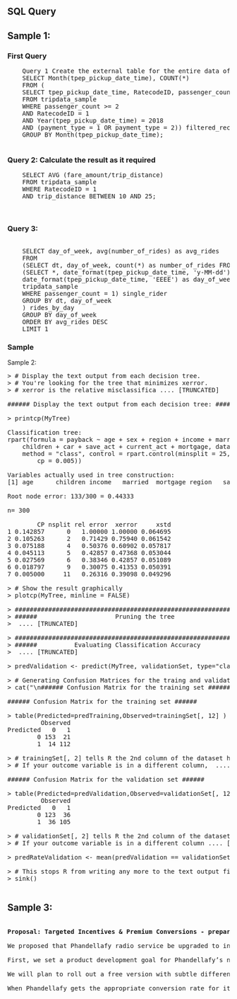 
## SQL Query
## Sample 1:
### First Query
<pre>
	Query 1 Create the external table for the entire data of 2018: 
	SELECT Month(tpep_pickup_date_time), COUNT(*) 
	FROM (      
	SELECT tpep_pickup_date_time, RatecodeID, passenger_count, payment_type
	FROM tripdata_sample
	WHERE passenger_count >= 2
	AND RatecodeID = 1 
	AND Year(tpep_pickup_date_time) = 2018
	AND (payment_type = 1 OR payment_type = 2)) filtered_records
	GROUP BY Month(tpep_pickup_date_time);

</pre>

### Query 2: Calculate the result as it required
<pre>
	SELECT AVG (fare_amount/trip_distance)
	FROM tripdata_sample 
	WHERE RatecodeID = 1
	AND trip_distance BETWEEN 10 AND 25;  


</pre>


### Query 3:
<pre> 
	SELECT day_of_week, avg(number_of_rides) as avg_rides
	FROM
	(SELECT dt, day_of_week, count(*) as number_of_rides FROM 
	(SELECT *, date_format(tpep_pickup_date_time, 'y-MM-dd') as dt,
	date_format(tpep_pickup_date_time, 'EEEE') as day_of_week from
	tripdata_sample
	WHERE passenger_count = 1) single_rider
	GROUP BY dt, day_of_week
	) rides_by_day
	GROUP BY day_of_week
	ORDER BY avg_rides DESC
	LIMIT 1
</pre>

### Sample
Sample 2:

<pre>
> # Display the text output from each decision tree. 
> # You're looking for the tree that minimizes xerror. 
> # xerror is the relative misclassifica .... [TRUNCATED] 

###### Display the text output from each decision tree: ######

> printcp(MyTree)

Classification tree:
rpart(formula = payback ~ age + sex + region + income + married + 
    children + car + save_act + current_act + mortgage, data = trainingSet, 
    method = "class", control = rpart.control(minsplit = 25, 
        cp = 0.005))

Variables actually used in tree construction:
[1] age      children income   married  mortgage region   save_act

Root node error: 133/300 = 0.44333

n= 300 

        CP nsplit rel error  xerror     xstd
1 0.142857      0   1.00000 1.00000 0.064695
2 0.105263      2   0.71429 0.75940 0.061542
3 0.075188      4   0.50376 0.60902 0.057817
4 0.045113      5   0.42857 0.47368 0.053044
5 0.027569      6   0.38346 0.42857 0.051089
6 0.018797      9   0.30075 0.41353 0.050391
7 0.005000     11   0.26316 0.39098 0.049296

> # Show the result graphically
> plotcp(MyTree, minline = FALSE)

> #######################################################################
> ######                     Pruning the tree                      ######
>  .... [TRUNCATED] 

> #######################################################################
> ######          Evaluating Classification Accuracy               ######
>  .... [TRUNCATED] 

> predValidation <- predict(MyTree, validationSet, type="class")

> # Generating Confusion Matrices for the traing and validation sets:
> cat("\n###### Confusion Matrix for the training set ######\n")

###### Confusion Matrix for the training set ######

> table(Predicted=predTraining,Observed=trainingSet[, 12] )
         Observed
Predicted   0   1
        0 153  21
        1  14 112

> # trainingSet[, 2] tells R the 2nd column of the dataset has the outcome variable (Survived)
> # If your outcome variable is in a different column,  .... [TRUNCATED] 

###### Confusion Matrix for the validation set ######

> table(Predicted=predValidation,Observed=validationSet[, 12] )
         Observed
Predicted   0   1
        0 123  36
        1  36 105

> # validationSet[, 2] tells R the 2nd column of the dataset has the outcome variable (Survived)
> # If your outcome variable is in a different column .... [TRUNCATED] 

> predRateValidation <- mean(predValidation == validationSet[, 12])

> # This stops R from writing any more to the text output file.
> sink()

</pre>

## Sample 3:
<pre>

<strong>Proposal: Targeted Incentives & Premium Conversions - prepared by Gotham Musalytics</strong>

We proposed that Phandellafy radio service be upgraded to induce trials of the new service and test its conversion rate to make sure free offerings are appropriate enough to maintain the benefits brought by product upgrades. One thing is that we will upgrade its radio service with a few new features to continuously attract new users to use the free version, helping the product generate traffic and build a larger target for the premium conversion.  Another thing is that we will test whether the number of features offered for free is appropriate, which further helps Phandellafy reach the ideal quarterly conversion rate (from freemium to premium) – it can’t be too low like 1% or too high like 50%, it can depend on the Phandellafy’s financial performance and goal.

First, we set a product development goal for Phandellafy’s new service. The premium version will have 12 more features [feature A-L] than the current radio service. (Note: the complications of the features are ranked in ascending order, A < L) And the first 6 features [feature A-F] are ready to be added to upgrade the free Phandellafy to attract new freemium users. Simultaneously, features G-L will convert older users into premium users.

We will plan to roll out a free version with subtle differences in the first three quartiers – Quarter 1(Q1) with features A-D, Q2 with features A-E, Q3 with features A-F, and at the same time, we will collect data generated within the three quarters to calculate the number of new freemium users and the number of new premium users transitioned from old freemium users. By further calculating the traffic generated by free users and quarterly revenue from premium, Phandellafy would decide how many features the radio service should finally add which can create a best combination of new users and the conversion rate, making a best balance to generate ad revenue and stable rise of subscription revenue. 

When Phandellafy gets the appropriate conversion rate for its financial vision, we will build a predictive model to offer a one-month free trial of premium incentives to prospective users to maximize the conversion effect. By collecting all the attribute data (such as demographic, level of usage of the service, tenure with the service…) from successfully converted older users in the three quarters, we get to know which attributes are most influential to the conversion. And we will assign a score range for the correlations (degree of influence) to define the total correlation between each old user and conversion (0 < the level of attribute A * the correlation score of attribute A < 1). Because we have an understanding of the ideal conversion rate, we will rank all the correlation score of the older users and choose the certain percentage of targets with higher scores to send the free trial offer.
</pre>

